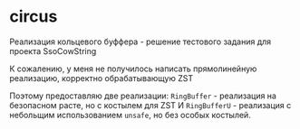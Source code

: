 
# circus
Реализация кольцевого буффера - решение тестового задания для проекта SsoCowString

К сожалению, у меня не получилось написать
прямолинейную реализацию, корректно обрабатывающую
ZST

Поэтому предоставляю две реализации: ```RingBuffer``` - реализация на безопасном расте, но с костылем для ZST
И ```RingBufferU``` - реализация с небольщим использованием ```unsafe```, но без особых костылей.
